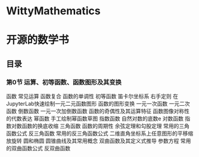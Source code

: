 # WittyMathematics
# 开源的数学书

## 目录
### 第0节 运算、初等函数、函数图形及其变换
函数
常见运算
函数复合
函数的单调性
初等函数
笛卡尔坐标系
右手定则
在JupyterLab快速绘制一元二元函数图形
函数的图形变换
一元一次函数
一元二次函数
倒数函数
一元一次加倒数函数
函数的奇偶性及其运算特征
函数图像对称性的代数表达
幂函数
手工绘制幂函数草图
指数函数
自然对数的底数e
对数函数
指数对数函数的换底收缩
三角函数
函数的周期性
余弦定理和勾股定理
常用的三角函数公式
反三角函数
常用的反三角函数公式
二维直角坐标系上任意图形的平移缩放旋转
圆和椭圆
圆锥曲线及其常用概念
双曲函数及其定义式推导
参数方程
常用的双曲函数公式
反双曲函数
